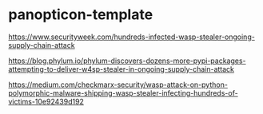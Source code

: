 # panopticon-template

https://www.securityweek.com/hundreds-infected-wasp-stealer-ongoing-supply-chain-attack

https://blog.phylum.io/phylum-discovers-dozens-more-pypi-packages-attempting-to-deliver-w4sp-stealer-in-ongoing-supply-chain-attack

https://medium.com/checkmarx-security/wasp-attack-on-python-polymorphic-malware-shipping-wasp-stealer-infecting-hundreds-of-victims-10e92439d192
